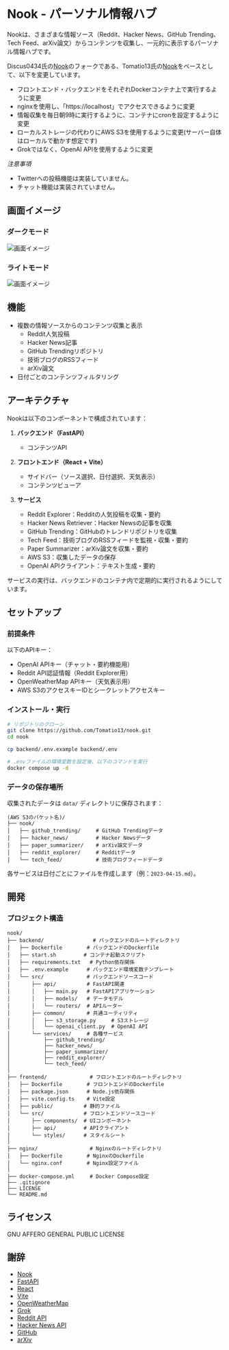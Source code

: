 # Nook - パーソナル情報ハブ

Nookは、さまざまな情報ソース（Reddit、Hacker News、GitHub Trending、Tech Feed、arXiv論文）からコンテンツを収集し、一元的に表示するパーソナル情報ハブです。

Discus0434氏の[Nook](https://github.com/discus0434/nook)のフォークである、Tomatio13氏の[Nook](https://github.com/Tomatio13/nook)をベースとして、以下を変更しています。
- フロントエンド・バックエンドをそれぞれDockerコンテナ上で実行するように変更
- nginxを使用し、「https://localhost」でアクセスできるように変更
- 情報収集を毎日朝9時に実行するように、コンテナにcronを設定するように変更
- ローカルストレージの代わりにAWS S3を使用するように変更(サーバー自体はローカルで動かす想定です)
- Grokではなく、OpenAI APIを使用するように変更

*注意事項*
- Twitterへの投稿機能は実装していません。
- チャット機能は実装されていません。

## 画面イメージ
### ダークモード
![画面イメージ](assets/screenshots/dark-screenshot.png)
### ライトモード
![画面イメージ](assets/screenshots/white-screenshot.png)

## 機能

- 複数の情報ソースからのコンテンツ収集と表示
  - Reddit人気投稿
  - Hacker News記事
  - GitHub Trendingリポジトリ
  - 技術ブログのRSSフィード
  - arXiv論文
- 日付ごとのコンテンツフィルタリング

## アーキテクチャ

Nookは以下のコンポーネントで構成されています：

1. **バックエンド（FastAPI）**
   - コンテンツAPI

2. **フロントエンド（React + Vite）**
   - サイドバー（ソース選択、日付選択、天気表示）
   - コンテンツビューア

3. **サービス**
   - Reddit Explorer：Redditの人気投稿を収集・要約
   - Hacker News Retriever：Hacker Newsの記事を収集
   - GitHub Trending：GitHubのトレンドリポジトリを収集
   - Tech Feed：技術ブログのRSSフィードを監視・収集・要約
   - Paper Summarizer：arXiv論文を収集・要約
   - AWS S3：収集したデータの保存
   - OpenAI APIクライアント：テキスト生成・要約

サービスの実行は、バックエンドのコンテナ内で定期的に実行されるようにしています。

## セットアップ

### 前提条件

以下のAPIキー：
- OpenAI APIキー（チャット・要約機能用）
- Reddit API認証情報（Reddit Explorer用）
- OpenWeatherMap APIキー（天気表示用）
- AWS S3のアクセスキーIDとシークレットアクセスキー

### インストール・実行

```bash
# リポジトリのクローン
git clone https://github.com/Tomatio13/nook.git
cd nook

cp backend/.env.example backend/.env

# .envファイルの環境変数を設定後、以下のコマンドを実行
docker compose up -d
```

### データの保存場所

収集されたデータは `data/` ディレクトリに保存されます：

```
(AWS S3のバケット名)/
├── nook/
│   ├── github_trending/     # GitHub Trendingデータ
│   ├── hacker_news/         # Hacker Newsデータ
│   ├── paper_summarizer/    # arXiv論文データ
│   ├── reddit_explorer/     # Redditデータ
│   └── tech_feed/           # 技術ブログフィードデータ
```

各サービスは日付ごとにファイルを作成します（例：`2023-04-15.md`）。

## 開発

### プロジェクト構造

```
nook/
├── backend/                # バックエンドのルートディレクトリ
│   ├── Dockerfile        # バックエンドのDockerfile
│   ├── start.sh         # コンテナ起動スクリプト
│   ├── requirements.txt   # Python依存関係
│   ├── .env.example      # バックエンド環境変数テンプレート
│   └── src/              # バックエンドソースコード
│       ├── api/          # FastAPI関連
│       │   ├── main.py   # FastAPIアプリケーション
│       │   ├── models/   # データモデル
│       │   └── routers/  # APIルーター
│       ├── common/       # 共通ユーティリティ
│       │   ├── s3_storage.py     # S3ストレージ
│       │   └── openai_client.py  # OpenAI API
│       └── services/     # 各種サービス
│           ├── github_trending/
│           ├── hacker_news/
│           ├── paper_summarizer/
│           ├── reddit_explorer/
│           └── tech_feed/
│
├── frontend/              # フロントエンドのルートディレクトリ
│   ├── Dockerfile        # フロントエンドのDockerfile
│   ├── package.json      # Node.js依存関係
│   ├── vite.config.ts    # Vite設定
│   ├── public/          # 静的ファイル
│   └── src/             # フロントエンドソースコード
│       ├── components/  # UIコンポーネント
│       ├── api/         # APIクライアント
│       └── styles/      # スタイルシート
│
├── nginx/                 # Nginxのルートディレクトリ
│   ├── Dockerfile        # NginxのDockerfile
│   └── nginx.conf        # Nginx設定ファイル
│
├── docker-compose.yml     # Docker Compose設定
├── .gitignore
├── LICENSE
└── README.md
```

## ライセンス

GNU AFFERO GENERAL PUBLIC LICENSE

## 謝辞
- [Nook](https://github.com/discus0434/nook)
- [FastAPI](https://fastapi.tiangolo.com/)
- [React](https://reactjs.org/)
- [Vite](https://vitejs.dev/)
- [OpenWeatherMap](https://openweathermap.org/)
- [Grok](https://grok.ai/)
- [Reddit API](https://www.reddit.com/dev/api/)
- [Hacker News API](https://github.com/HackerNews/API)
- [GitHub](https://github.com/)
- [arXiv](https://arxiv.org/)
